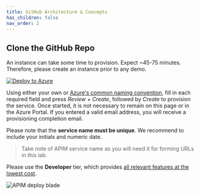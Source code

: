 ```yaml
---
title: GitHub Architecture & Concepts
has_children: false
nav_order: 2
---
```



## Clone the GitHub Repo

An instance can take some time to provision. Expect ~45-75 minutes. Therefore, please create an instance prior to any demo.

[![Deploy to Azure](https://aka.ms/deploytoazurebutton)](https://portal.azure.com/#create/Microsoft.ApiManagement)

Using either your own or [Azure's common naming convention](https://docs.microsoft.com/en-us/azure/cloud-adoption-framework/ready/azure-best-practices/resource-naming), fill in each required field and press *Review + Create*, followed by *Create* to provision the service. Once started, it is not necessary to remain on this page or in the Azure Portal. If you entered a valid email address, you will receive a provisioning completion email.

Please note that the **service name must be unique**. We recommend to include your initials and numeric date.

> Take note of APIM service name as you will need it for forming URLs in this lab.

Please use the **Developer** tier, which provides [all relevant features at the lowest cost](https://azure.microsoft.com/en-us/pricing/details/api-management/#pricing). 

![APIM deploy blade](../../assets/images/apim-deploy-blade.png)
